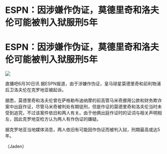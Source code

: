 # ESPN：因涉嫌作伪证，莫德里奇和洛夫伦可能被判入狱服刑5年

# ESPN：因涉嫌作伪证，莫德里奇和洛夫伦可能被判入狱服刑5年

![](https://inews.gtimg.com/om_bt/O4d2U7snBu2JAEq0LllujIYZbJdRRDLxJM9Cyx7Xv46soAA/1000)

直播吧6月30日讯 据ESPN报道，由于涉嫌作伪证，皇马球星莫德里奇和前利物浦后卫洛夫伦在克罗地亚被起诉。

据悉，莫德里奇和洛夫伦曾在萨格勒布迪纳摩的前高管马米奇挪用公款和财务欺诈案中出庭作证，尽管马米奇被判处有期徒刑，但是作证的莫德里奇和洛夫伦当时未受到追究，不过该案件依旧和两人有关。由于他俩出庭作证时的证词与相关声明相左，因此克罗地亚检方认为两人有作伪证的嫌疑。

据克罗地亚当地媒体消息，两人依旧有可能因作伪证而被判入狱，刑期最高或达5年。

（Jaden）

